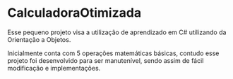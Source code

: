 # CalculadoraOtimizada

Esse pequeno projeto visa a utilização de aprendizado em C# utilizando da Orientação a Objetos.

Inicialmente conta com 5 operações matemáticas básicas, contudo esse projeto foi desenvolvido para ser manutenível, sendo assim de fácil modificação e implementações.
